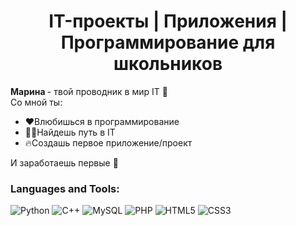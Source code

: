 <H1 align = "center">IT-проекты | Приложения | Программирование для школьников </H1>

<B>Марина </B> - твой проводник в мир IT 💫<BR>
Со мной ты:
<UL>
<LI>❤Влюбишься в программирование
<LI>👨‍💻Найдешь путь в IT
<LI>🔥Создашь первое приложение/проект
</UL>
И заработаешь первые 💸

### Languages and Tools: 
  ![Python](https://img.shields.io/badge/python-3670A0?style=for-the-badge&logo=python&logoColor=ffdd54)
  ![C++](https://img.shields.io/badge/c++-%2300599C.svg?style=for-the-badge&logo=c%2B%2B&logoColor=white)
  ![MySQL](https://img.shields.io/badge/mysql-%2300f.svg?style=for-the-badge&logo=mysql&logoColor=white)
  ![PHP](https://img.shields.io/badge/php-%23777BB4.svg?style=for-the-badge&logo=php&logoColor=white)
  ![HTML5](https://img.shields.io/badge/html5-%23E34F26.svg?style=for-the-badge&logo=html5&logoColor=white)
  ![CSS3](https://img.shields.io/badge/css3-%231572B6.svg?style=for-the-badge&logo=css3&logoColor=white)
  
